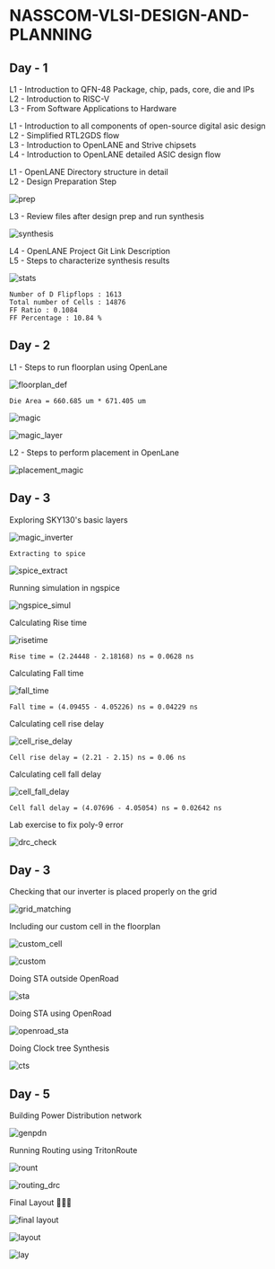 # NASSCOM-VLSI-DESIGN-AND-PLANNING

## Day - 1

L1 - Introduction to QFN-48 Package, chip, pads, core, die and IPs <br>
L2 - Introduction to RISC-V <br>
L3 - From Software Applications to Hardware 

L1 - Introduction to all components of open-source digital asic design <br>
L2 - Simplified RTL2GDS flow <br>
L3 - Introduction to OpenLANE and Strive chipsets <br>
L4 - Introduction to OpenLANE detailed ASIC design flow

L1 - OpenLANE Directory structure in detail <br>
L2 - Design Preparation Step <br>

![prep](https://github.com/user-attachments/assets/5e4eb3e2-81cf-4d77-a60d-4e1a3103c7bc) <br>

L3 - Review files after design prep and run synthesis <br>

![synthesis](https://github.com/user-attachments/assets/d6fb495e-e7bc-4808-ac1e-d42fe75aab14) <br>

L4 - OpenLANE Project Git Link Description <br>
L5 - Steps to characterize synthesis results <br>

![stats](https://github.com/user-attachments/assets/64671537-dd5a-4e3d-a475-3424f3956048) <br>
```
Number of D Flipflops : 1613
Total number of Cells : 14876
FF Ratio : 0.1084
FF Percentage : 10.84 %
```

## Day - 2 
L1 - Steps to run floorplan using OpenLane

![floorplan_def](https://github.com/user-attachments/assets/554c37a9-1cd9-4534-b63e-a366890d3cb5)
```
Die Area = 660.685 um * 671.405 um
```
![magic](https://github.com/user-attachments/assets/ff53e80d-2ebe-46f0-9aa6-fa724d144932)

![magic_layer](https://github.com/user-attachments/assets/b930442f-2562-4ad4-bd95-e1eb9dac1e36) 

L2 - Steps to perform placement in OpenLane

![placement_magic](https://github.com/user-attachments/assets/cfd31da8-9336-4cdf-befc-2cf31b2e7a7e)

## Day - 3

Exploring SKY130's basic layers

![magic_inverter](https://github.com/user-attachments/assets/dfdaba4b-ca50-4754-bff6-bbbfb79965e7)

```
Extracting to spice
```
![spice_extract](https://github.com/user-attachments/assets/3205086f-1814-4d1d-8d99-a6ca359b0231)


Running simulation in ngspice

![ngspice_simul](https://github.com/user-attachments/assets/a775ff56-132b-480b-92c7-e3f6ef2de777)

Calculating Rise time

![risetime](https://github.com/user-attachments/assets/5f39e81c-5edc-419e-b169-84080a1ef19d)

```
Rise time = (2.24448 - 2.18168) ns = 0.0628 ns
```

Calculating Fall time 

![fall_time](https://github.com/user-attachments/assets/d1971811-63fe-4d33-b9b2-1c16bae8b1e6)

```
Fall time = (4.09455 - 4.05226) ns = 0.04229 ns
```

Calculating cell rise delay

![cell_rise_delay](https://github.com/user-attachments/assets/3d1ca5b8-34a8-426b-8dc3-8f9f8e047df4)

```
Cell rise delay = (2.21 - 2.15) ns = 0.06 ns
```

Calculating cell fall delay

![cell_fall_delay](https://github.com/user-attachments/assets/9599844f-4dec-4870-866c-e479ebec1702)

```
Cell fall delay = (4.07696 - 4.05054) ns = 0.02642 ns
```

Lab exercise to fix poly-9 error 

![drc_check](https://github.com/user-attachments/assets/649a2b86-99bc-4dee-b7c7-bd937ca91eac)


## Day - 3

Checking that our inverter is placed properly on the grid

![grid_matching](https://github.com/user-attachments/assets/d575c2b9-622c-47c4-8d49-ba0dae14d6fe)

Including our custom cell in the floorplan

![custom_cell](https://github.com/user-attachments/assets/4b54f35b-f164-4511-a382-06ec99393564)

![custom](https://github.com/user-attachments/assets/3c5045cb-c77f-4d86-8eb6-f03c0cf6a2f9)

Doing STA outside OpenRoad

![sta](https://github.com/user-attachments/assets/fe449856-2f1a-49cc-8d8d-410206bd5f58)

Doing STA using OpenRoad

![openroad_sta](https://github.com/user-attachments/assets/3c24586e-6522-42ba-8630-9610e2f039ae)

Doing Clock tree Synthesis

![cts](https://github.com/user-attachments/assets/77b28b07-307c-47ce-a43b-b6388ba5e7e1)


## Day - 5

Building Power Distribution network 

![genpdn](https://github.com/user-attachments/assets/f23a4197-f7dd-474c-b886-d5a5e8820e6a)

Running Routing using TritonRoute

![rount](https://github.com/user-attachments/assets/a5ebfd19-1b33-4d75-b327-25b35c215cf7)

![routing_drc](https://github.com/user-attachments/assets/031f64ad-c96d-441e-aad5-49ac8ac72737)

Final Layout 🥳🥳🥳

![final layout](https://github.com/user-attachments/assets/cc543364-52a4-4501-b28c-7f26663392f5)

![layout](https://github.com/user-attachments/assets/4aecb4b0-ceb6-4638-bbf2-f7d3e12e7a9f)

![lay](https://github.com/user-attachments/assets/5dfb7674-b93d-4475-8fb4-095c4ffc059f)




